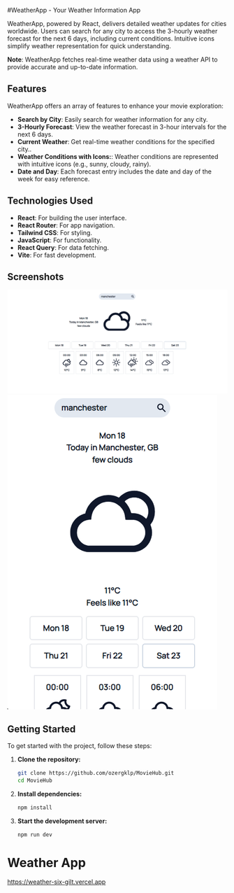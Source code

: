 #WeatherApp - Your Weather Information App

WeatherApp, powered by React, delivers detailed weather updates for cities worldwide. Users can search for any city to access the 3-hourly weather forecast for the next 6 days, including current conditions. Intuitive icons simplify weather representation for quick understanding.

**Note**: WeatherApp fetches real-time weather data using a weather API to provide accurate and up-to-date information.

## Features

WeatherApp offers an array of features to enhance your movie exploration:

- **Search by City**:  Easily search for weather information for any city.
- **3-Hourly Forecast**: View the weather forecast in 3-hour intervals for the next 6 days.
- **Current Weather**: Get real-time weather conditions for the specified city..
- **Weather Conditions with Icons:**: Weather conditions are represented with intuitive icons (e.g., sunny, cloudy, rainy).
- **Date and Day**: Each forecast entry includes the date and day of the week for easy reference.

## Technologies Used

- **React**: For building the user interface.
- **React Router**: For app navigation.
- **Tailwind CSS**: For styling.
- **JavaScript**: For functionality.
- **React Query**: For data fetching.
- **Vite**: For fast development.
  
## Screenshots

![home page](./images/1.png)
![weather details](./images/2.png)

## Getting Started

To get started with the project, follow these steps:

1. **Clone the repository:**

   ```sh
   git clone https://github.com/ozergklp/MovieHub.git
   cd MovieHub
2. **Install dependencies:**

   ```sh
   npm install
3. **Start the development server:**

   ```sh
   npm run dev 
# Weather App
https://weather-six-gilt.vercel.app

